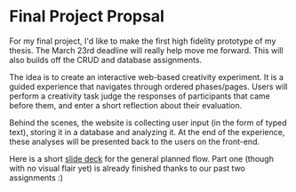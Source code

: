 # Final Project Propsal 

For my final project, I'd like to make the first high fidelity prototype of my thesis. The March 23rd deadline will really help move me forward. This will also builds off the CRUD and database assignments. 

The idea is to create an interactive web-based creativity experiment. It is a guided experience that navigates through ordered phases/pages. Users will perform a creativity task judge the responses of participants that came before them, and enter a short reflection about their evaluation. 

Behind the scenes, the website is collecting user input (in the form of typed text), storing it in a database and analyzing it. At the end of the experience, these analyses will be presented back to the users on the front-end. 

Here is a short [slide deck](https://docs.google.com/presentation/d/1XnxGScPYshnq3fZm0j513QkJe8pNnjDW-kVrlYDdtBk/edit?usp=sharing) for the general planned flow.
Part one (though with no visual flair yet) is already finished thanks to our past two assignments :)

